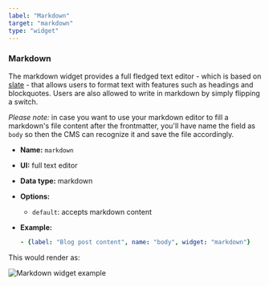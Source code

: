 ```yaml
---
label: "Markdown"
target: "markdown"
type: "widget"
---
```


### Markdown

The markdown widget provides a full fledged text editor - which is based on [slate](https://github.com/ianstormtaylor/slate) - that allows users to format text with features such as headings and blockquotes. Users are also allowed to write in markdown by simply flipping a switch.

*Please note:* in case you want to use your markdown editor to fill a markdown's file content after the frontmatter, you'll have name the field as `body` so then the CMS can recognize it and save the file accordingly.

- **Name:** `markdown`
- **UI:** full text editor
- **Data type:** markdown
- **Options:**
  - `default`: accepts markdown content
- **Example:**

  ```yaml
  - {label: "Blog post content", name: "body", widget: "markdown"}
  ```

This would render as:

![Markdown widget example](/img/widgets-markdown.png)

